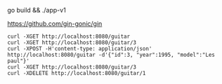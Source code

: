go build && ./app-v1

https://github.com/gin-gonic/gin

```
curl -XGET http://localhost:8080/guitar
curl -XGET http://localhost:8080/guitar/3
curl -XPOST -H'content-type: application/json' http://localhost:8080/guitar -d'{"id":3, "year":1995, "model":"Les paul"}'
curl -XGET http://localhost:8080/guitar/3
curl -XDELETE http://localhost:8080/guitar/1
```